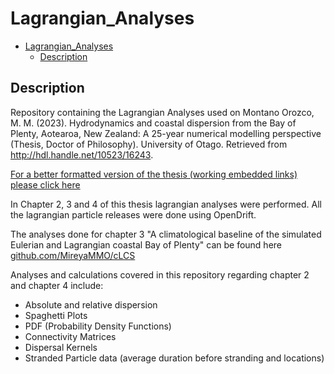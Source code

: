 # Lagrangian_Analyses

- [Lagrangian\_Analyses](#lagrangian_analyses)
  - [Description](#description)

## Description
Repository containing the Lagrangian Analyses used on Montano Orozco, M. M. (2023). Hydrodynamics and coastal dispersion from the Bay of Plenty, Aotearoa, New Zealand: A 25-year numerical modelling perspective (Thesis, Doctor of Philosophy). University of Otago. Retrieved from http://hdl.handle.net/10523/16243. 

[For a better formatted version of the thesis (working embedded links) please click here](https://drive.google.com/file/d/1WMgq2lu7K5MjGTy6O5YpoKDkONDclkHo/view?usp=sharing)

In Chapter 2, 3 and 4 of this thesis lagrangian analyses were performed. All the lagrangian particle releases were done using OpenDrift.

The analyses done for chapter 3 "A climatological baseline of the simulated Eulerian and Lagrangian coastal Bay of Plenty" can be found here [github.com/MireyaMMO/cLCS](https://github.com/MireyaMMO/cLCS)

Analyses and calculations covered in this repository regarding chapter 2 and chapter 4 include:
- Absolute and relative dispersion
- Spaghetti Plots
- PDF (Probability Density Functions)
- Connectivity Matrices
- Dispersal Kernels
- Stranded Particle data (average duration before stranding and locations)

